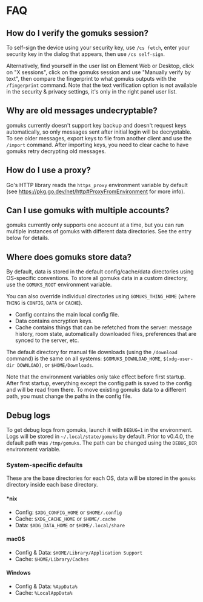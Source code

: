 # FAQ

## How do I verify the gomuks session?
To self-sign the device using your security key, use `/cs fetch`, enter your
security key in the dialog that appears, then use `/cs self-sign`.

Alternatively, find yourself in the user list on Element Web or Desktop, click
on "X sessions", click on the gomuks session and use "Manually verify by text",
then compare the fingerprint to what gomuks outputs with the `/fingerprint`
command. Note that the text verification option is not available in the
security & privacy settings, it's only in the right panel user list.

## Why are old messages undecryptable?
gomuks currently doesn't support key backup and doesn't request keys
automatically, so only messages sent after initial login will be decryptable.
To see older messages, export keys to file from another client and use the
`/import` command. After importing keys, you need to clear cache to have gomuks
retry decrypting old messages.

## How do I use a proxy?
Go's HTTP library reads the `https_proxy` environment variable by default
(see <https://pkg.go.dev/net/http#ProxyFromEnvironment> for more info).

## Can I use gomuks with multiple accounts?
gomuks currently only supports one account at a time, but you can run multiple
instances of gomuks with different data directories. See the entry below for
details.

## Where does gomuks store data?
By default, data is stored in the default config/cache/data directories using
OS-specific conventions. To store all gomuks data in a custom directory, use
the `GOMUKS_ROOT` environment variable.

You can also override individual directories using `GOMUKS_THING_HOME` (where
`THING` is `CONFIG`, `DATA` or `CACHE`).

* Config contains the main local config file.
* Data contains encryption keys.
* Cache contains things that can be refetched from the server: message history,
  room state, automatically downloaded files, preferences that are synced to
  the server, etc.

The default directory for manual file downloads (using the `/download` command)
is the same on all systems: `$GOMUKS_DOWNLOAD_HOME`, `$(xdg-user-dir DOWNLOAD)`,
or `$HOME/Downloads`.

Note that the environment variables only take effect before first startup.
After first startup, everything except the config path is saved to the config
and will be read from there. To move existing gomuks data to a different path,
you must change the paths in the config file.

## Debug logs
To get debug logs from gomuks, launch it with `DEBUG=1` in the environment.
Logs will be stored in `~/.local/state/gomuks` by default. Prior to v0.4.0,
the default path was `/tmp/gomuks`. The path can be changed using the `DEBUG_DIR`
environment variable.

### System-specific defaults
These are the base directories for each OS, data will be stored in the `gomuks`
directory inside each base directory.

#### *nix
* Config: `$XDG_CONFIG_HOME` or `$HOME/.config`
* Cache: `$XDG_CACHE_HOME` or `$HOME/.cache`
* Data: `$XDG_DATA_HOME` or `$HOME/.local/share`

#### macOS
* Config & Data: `$HOME/Library/Application Support`
* Cache: `$HOME/Library/Caches`

#### Windows
* Config & Data: `%AppData%`
* Cache: `%LocalAppData%`
